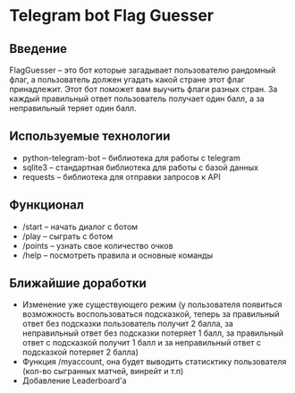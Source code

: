# Telegram bot Flag Guesser

## Введение
FlagGuesser – это бот которые загадывает пользователю рандомный флаг, а пользователь должен угадать какой стране этот флаг принадлежит. Этот бот поможет вам выучить флаги разных стран. За каждый правильный ответ пользователь получает один балл, а за неправильный теряет один балл.

## Используемые технологии
* python-telegram-bot – библиотека для работы с telegram
* sqlite3 – стандартная библиотека для работы с базой данных
* requests – библиотека для отправки запросов к API

## Функционал
* /start – начать диалог с ботом
* /play – сыграть с ботом
* /points – узнать свое количество очков
* /help – посмотреть правила и основные команды

## Ближайшие доработки
* Изменение уже существующего режим (у пользователя появиться возможность воспользоваться подсказкой, теперь за правильный ответ без подсказки пользователь получит 2 балла, за неправильный ответ без подсказки потеряет 1 балл, за правильный ответ с подсказкой получит 1 балл и за неправильный ответ с подсказкой потеряет 2 балла)
* Функция /myaccount, она будет выводить статисктику пользователя (кол-во сыгранных матчей, винрейт и т.п)
* Добавление Leaderboard'a